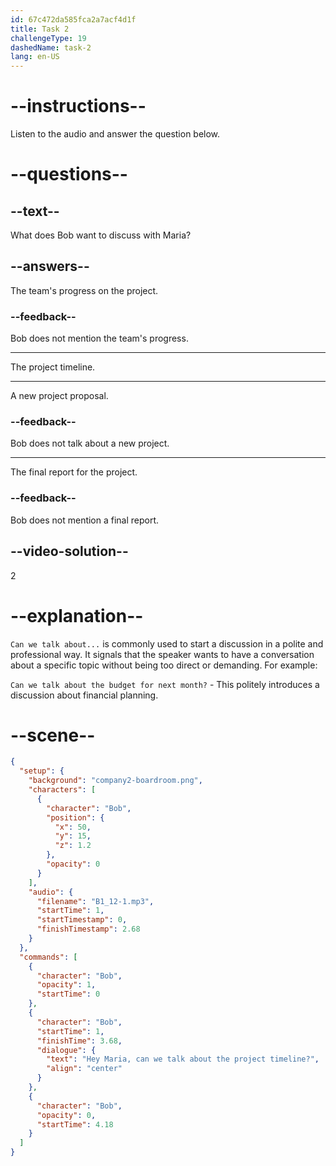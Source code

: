 ```yaml
---
id: 67c472da585fca2a7acf4d1f
title: Task 2
challengeType: 19
dashedName: task-2
lang: en-US
---
```


<!-- (Audio) Bob: Hey Maria, can we talk about the project timeline? -->

# --instructions--

Listen to the audio and answer the question below.

# --questions--

## --text--

What does Bob want to discuss with Maria?

## --answers--

The team's progress on the project.

### --feedback--

Bob does not mention the team's progress.

---

The project timeline.

---

A new project proposal.

### --feedback--

Bob does not talk about a new project.

---

The final report for the project.

### --feedback--

Bob does not mention a final report.

## --video-solution--

2

# --explanation--

`Can we talk about...` is commonly used to start a discussion in a polite and professional way. It signals that the speaker wants to have a conversation about a specific topic without being too direct or demanding. For example:

`Can we talk about the budget for next month?` - This politely introduces a discussion about financial planning.

# --scene--

```json
{
  "setup": {
    "background": "company2-boardroom.png",
    "characters": [
      {
        "character": "Bob",
        "position": {
          "x": 50,
          "y": 15,
          "z": 1.2
        },
        "opacity": 0
      }
    ],
    "audio": {
      "filename": "B1_12-1.mp3",
      "startTime": 1,
      "startTimestamp": 0,
      "finishTimestamp": 2.68
    }
  },
  "commands": [
    {
      "character": "Bob",
      "opacity": 1,
      "startTime": 0
    },
    {
      "character": "Bob",
      "startTime": 1,
      "finishTime": 3.68,
      "dialogue": {
        "text": "Hey Maria, can we talk about the project timeline?",
        "align": "center"
      }
    },
    {
      "character": "Bob",
      "opacity": 0,
      "startTime": 4.18
    }
  ]
}
```
